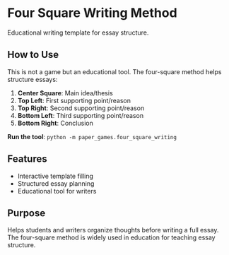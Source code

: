 # Four Square Writing Method

Educational writing template for essay structure.

## How to Use

This is not a game but an educational tool. The four-square method helps structure essays:

1. **Center Square**: Main idea/thesis
2. **Top Left**: First supporting point/reason
3. **Top Right**: Second supporting point/reason
4. **Bottom Left**: Third supporting point/reason
5. **Bottom Right**: Conclusion

**Run the tool**: `python -m paper_games.four_square_writing`

## Features

- Interactive template filling
- Structured essay planning
- Educational tool for writers

## Purpose

Helps students and writers organize thoughts before writing a full essay.
The four-square method is widely used in education for teaching essay structure.
